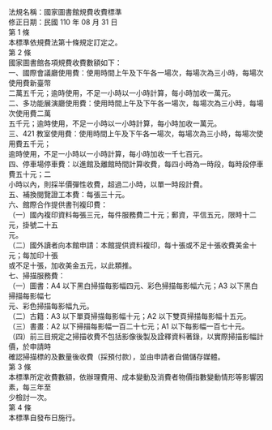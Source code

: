 法規名稱：國家圖書館規費收費標準  
修正日期：民國 110 年 08 月 31 日  
第 1 條  
本標準依規費法第十條規定訂定之。  
第 2 條  
國家圖書館各項規費收費數額如下：  
一、國際會議廳使用費：使用時間上午及下午各一場次，每場次為三小時，每場次使用費新臺幣  
二萬五千元；逾時使用，不足一小時以一小時計算，每小時加收一萬元。  
二、多功能展演廳使用費：使用時間上午及下午各一場次，每場次為三小時，每場次使用費二萬  
五千元；逾時使用，不足一小時以一小時計算，每小時加收一萬元。  
三、421 教室使用費：使用時間上午及下午各一場次，每場次為三小時，每場次使用費五千元；  
逾時使用，不足一小時以一小時計算，每小時加收一千七百元。  
四、停車場停車費：以進館及離館時間計算收費，每四小時為一時段，每時段停車費五十元；二  
小時以內，則採半價彈性收費，超過二小時，以單一時段計費。  
五、補換閱覽證工本費：每張三十元。  
六、館際合作提供書刊複印費：  
（一）國內複印資料每張三元，每件服務費二十元；郵資，平信五元，限時十二元，掛號二十五  
元。  
（二）國外讀者向本館申請：本館提供資料複印，每十張或不足十張收費美金十元；每加印十張  
或不足十張，加收美金五元，以此類推。  
七、掃描服務費：  
（一）圖書：A4 以下黑白掃描每影幅四元、彩色掃描每影幅六元；A3 以下黑白掃描每影幅七  
元、彩色掃描每影幅九元。  
（二）古籍：A3 以下單頁掃描每影幅十元；A2 以下雙頁掃描每影幅十五元。  
（三）書畫：A2 以下掃描每影幅一百二十七元；A1 以下每影幅一百七十元。  
（四）前三目規定之掃描收費不包括影像後製及詮釋資料著錄，以實際掃描影幅計價，於申請時  
確認掃描標的及數量後收費（採預付款），並由申請者自備儲存媒體。  
第 3 條  
本標準所定收費數額，依辦理費用、成本變動及消費者物價指數變動情形等影響因素，每三年至  
少檢討一次。  
第 4 條  
本標準自發布日施行。  


